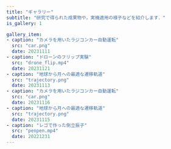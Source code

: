 ```yaml
---
title: "ギャラリー"
subtitle: "研究で得られた成果物や，実機適用の様子などを紹介します．"
is_gallery: 1

gallery_item:
- caption: "カメラを用いたラジコンカー自動運転"
  src: "car.png"
  date: 20231111
- caption: "ドローンのフリップ実験"
  src: "drone_flip.mp4"
  date: 20231121
- caption: "地球から月への最適な遷移軌道"
  src: "trajectory.png"
  date: 20231113
- caption: "カメラを用いたラジコンカー自動運転"
  src: "car.png"
  date: 20231116
- caption: "地球から月への最適な遷移軌道"
  src: "trajectory.png"
  date: 20231115
- caption: "レゴで作った倒立振子"
  src: "penpen.mp4"
  date: 20221231
---
```

